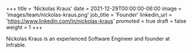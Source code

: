 +++
title = 'Nickolas Kraus'
date = 2021-12-29T00:00:00-06:00
image = 'images/team/nickolas-kraus.png'
job_title = 'Founder'
linkedin_url = 'https://www.linkedin.com/in/nickolas-kraus'
promoted = true
draft = false
weight = 1
+++

Nickolas Kraus is an experienced Software Engineer and founder at Infrable.
